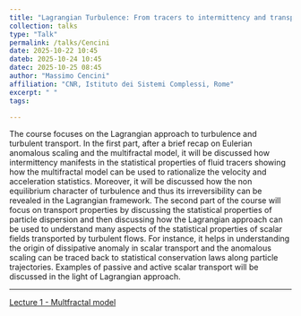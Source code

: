 ```yaml
---
title: "Lagrangian Turbulence: From tracers to intermittency and transport"
collection: talks
type: "Talk"
permalink: /talks/Cencini
date: 2025-10-22 10:45
dateb: 2025-10-24 10:45 
datec: 2025-10-25 08:45
author: "Massimo Cencini" 
affiliation: "CNR, Istituto dei Sistemi Complessi, Rome"
excerpt: " "
tags: 

---
```

The course focuses on the Lagrangian approach to turbulence and turbulent transport. In the first part, after a brief recap on Eulerian anomalous scaling and the multifractal model,  it will be discussed how intermittency manifests in the statistical properties of fluid tracers showing how the multifractal model can be used to rationalize the velocity and acceleration statistics. Moreover, it will be discussed how the non equilibrium character of turbulence and thus its irreversibility can be revealed in the Lagrangian framework.  The second part of the course will focus on transport properties by discussing the  statistical properties of particle dispersion and then discussing how the Lagrangian approach can be used to understand many aspects of the statistical properties of scalar fields transported by turbulent flows. For instance, it helps in understanding the origin of dissipative anomaly in scalar transport and the anomalous scaling can be traced back to statistical conservation laws along particle trajectories.  Examples of passive and active scalar transport will be discussed in the light of Lagrangian approach.

---

[Lecture 1 - Multfractal model]({{site.baseurl}}/files/Cencini-1.pdf)
